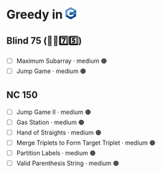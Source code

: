 # Greedy in <img src="../../assets/cppLogo.png" style="height: 1em; vertical-align: top;">

## Blind 75 (🧑‍🦯7️⃣5️⃣)
- [ ] Maximum Subarray · medium 🟠
- [ ] Jump Game · medium 🟠

## NC 150
- [ ] Jump Game II · medium 🟠
- [ ] Gas Station · medium 🟠
- [ ] Hand of Straights · medium 🟠
- [ ] Merge Triplets to Form Target Triplet · medium 🟠
- [ ] Partition Labels · medium 🟠
- [ ] Valid Parenthesis String · medium 🟠
